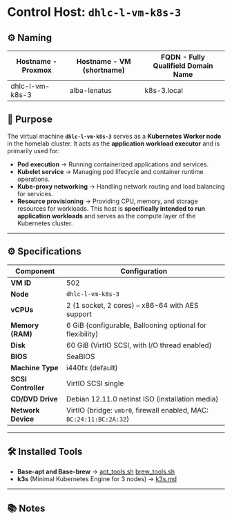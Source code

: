 # Control Host: `dhlc-l-vm-k8s-3`

## ⚙️ Naming

| **Hostname - Proxmox** | **Hostname - VM (shortname)** | **FQDN - Fully Qualifield Domain Name** |
|------------------------|-------------------------------|-----------------------------------------|
| dhlc-l-vm-k8s-3        | alba-lenatus                  | k8s-3.local                            |

## 📌 Purpose
The virtual machine **`dhlc-l-vm-k8s-3`** serves as a **Kubernetes Worker node** in the homelab cluster.
It acts as the **application workload executor** and is primarily used for:
- **Pod execution** → Running containerized applications and services.
- **Kubelet service** → Managing pod lifecycle and container runtime operations.
- **Kube-proxy networking** → Handling network routing and load balancing for services.
- **Resource provisioning** → Providing CPU, memory, and storage resources for workloads.
This host is **specifically intended to run application workloads** and serves as the compute layer of the Kubernetes cluster.

---

## ⚙️ Specifications

| Component            | Configuration                                                     |
|----------------------|-------------------------------------------------------------------|
| **VM ID**            | 502                                                               |
| **Node**             | `dhlc-l-vm-k8s-3`                                                |
| **vCPUs**            | 2 (1 socket, 2 cores) – x86-64 with AES support                   |
| **Memory (RAM)**     | 6 GiB (configurable, Ballooning optional for flexibility)         |
| **Disk**             | 60 GiB (VirtIO SCSI, with I/O thread enabled)                     |
| **BIOS**             | SeaBIOS                                                           |
| **Machine Type**     | i440fx (default)                                                  |
| **SCSI Controller**  | VirtIO SCSI single                                                |
| **CD/DVD Drive**     | Debian 12.11.0 netinst ISO (installation media)                   |
| **Network Device**   | VirtIO (bridge: `vmbr0`, firewall enabled, MAC: `BC:24:11:BC:2A:32`) |

---

## 🛠️ Installed Tools

- **Base-apt and Base-brew** → [apt_tools.sh](/Setup/Scripts/apt_tools.sh) [brew_tools.sh](/Setup/Scripts/brew_tools.sh)
- **k3s** (Minimal Kubernetes Engine for 3 nodes) → [k3s.md](/Setup/k3s.md)

---

## 📚 Notes
